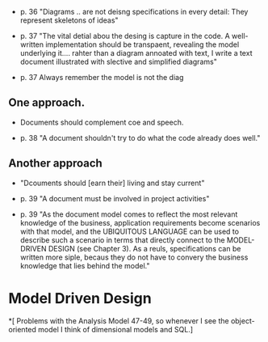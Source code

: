 * p. 36 "Diagrams .. are not deisng specifications in every detail: They represent skeletons of ideas"

* p. 37 "The vital detial abou the desing is capture in the code. A well-written implementation should be transpaent, revealing the model underlying it.... rahter than a diagram annoated with text, I write a text document illustrated with slective and simplified diagrams"

* p. 37 Always remember the model is not the diag

## One approach.

* Documents should complement coe and speech.

* p. 38 "A document shouldn't try to do what the code already does well."

## Another approach

* "Dcouments should [earn their] living and stay current"

* p. 39 "A document must be involved in project activities"

* p. 39 "As the document model comes to reflect the most relevant knowledge of the business, application requirements become scenarios with that model, and the UBIQUITOUS LANGUAGE can be used to describe such a scenario in terms that directly connect to the MODEL-DRIVEN DESIGN (see Chapter 3). As a reuls, specifications can be written more siple, becaus they do not have to convery the business knowledge that lies behind the model."

# Model Driven Design

*[ Problems with the Analysis Model 47-49, so whenever I see the object-oriented model I think of dimensional models and SQL.]
